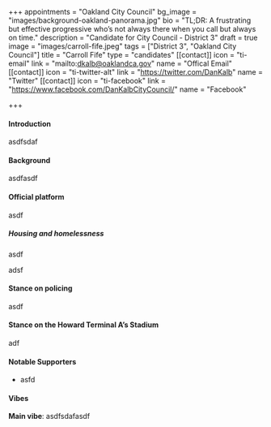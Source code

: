 +++
appointments = "Oakland City Council"
bg_image = "images/background-oakland-panorama.jpg"
bio = "TL;DR: A frustrating but effective progressive who’s not always there when you call but always on time."
description = "Candidate for City Council - District 3"
draft = true
image = "images/carroll-fife.jpeg"
tags = ["District 3", "Oakland City Council"]
title = "Carroll Fife"
type = "candidates"
[[contact]]
icon = "ti-email"
link = "mailto:dkalb@oaklandca.gov"
name = "Offical Email"
[[contact]]
icon = "ti-twitter-alt"
link = "https://twitter.com/DanKalb"
name = "Twitter"
[[contact]]
icon = "ti-facebook"
link = "https://www.facebook.com/DanKalbCityCouncil/"
name = "Facebook"

+++
#### Introduction

asdfsdaf

#### Background

asdfasdf

#### Official platform

asdf

##### Housing and homelessness

asdf

adsf

#### Stance on policing

asdf

#### Stance on the Howard Terminal A’s Stadium

adf

#### Notable Supporters

* asfd

#### Vibes

**Main vibe**: asdfsdafasdf